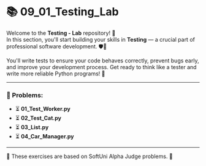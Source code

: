 # 📚 09_01_Testing_Lab

Welcome to the **Testing - Lab** repository! 🎉  
In this section, you'll start building your skills in **Testing** — a crucial part of professional software development.
🛡️🐍

You'll write tests to ensure your code behaves correctly, prevent bugs early, and improve your development process. Get
ready to think like a tester and write more reliable Python programs! 🚀

---

### 📜 Problems:

- ⏳ **01_Test_Worker.py**
- ⏳ **02_Test_Cat.py**
- ⏳ **03_List.py**
- ⏳ **04_Car_Manager.py**

---

🚀 These exercises are based on SoftUni Alpha Judge problems. 👋
